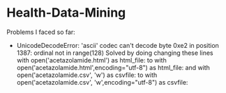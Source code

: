 # Health-Data-Mining

Problems I faced so far:
 - UnicodeDecodeError: 'ascii' codec can't decode byte 0xe2 in position 1387: ordinal not in range(128) 
 Solved by doing changing these lines
with open('acetazolamide.html') as html_file:
to
with open('acetazolamide.html',encoding="utf-8") as html_file:
and 
with open('acetazolamide.csv', 'w') as csvfile:
to
with open('acetazolamide.csv', 'w',encoding="utf-8") as csvfile:
